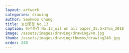 ```yaml
---
layout: artwork 
categories: drawing 
author: Seokwoo Chung 
title: 능선풍경 No.13 
caption: 능선풍경 No.13_oil on oil paper_25.5×24㎝_2018 
image: /assets/images/drawing/drawing240.jpg 
thumb: /assets/images/drawing/thumbs/drawing240.jpg 
order: 240 
---
```

